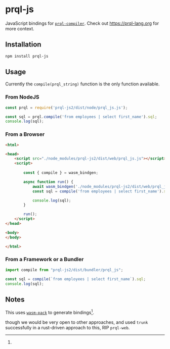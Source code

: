 # prql-js

JavaScript bindings for [`prql-compiler`](https://github.com/prql/prql/). Check out <https://prql-lang.org> for more
context.

## Installation

```sh
npm install prql-js
```

## Usage

Currently the `compile(prql_string)` function is the only function available.


### From NodeJS
```javascript
const prql = require('prql-js2/dist/node/prql_js.js');

const sql = prql.compile('from employees | select first_name').sql;
console.log(sql);
```

### From a Browser
```html
<html>

<head>
    <script src="./node_modules/prql-js2/dist/web/prql_js.js"></script>
    <script>
        
        const { compile } = wasm_bindgen;

        async function run() {
            await wasm_bindgen('./node_modules/prql-js2/dist/web/prql_js_bg.wasm');
            const sql = compile('from employees | select first_name').sql;

            console.log(sql);
        }

        run();
    </script>
</head>

<body>
</body>

</html>

```

### From a Framework or a Bundler

```typescript
import compile from "prql-js2/dist/bundler/prql_js";

const sql = compile(`from employees | select first_name`).sql;
console.log(sql);
```
## Notes


This uses
[`wasm-pack`](https://rustwasm.github.io/docs/wasm-pack/tutorials/npm-browser-packages/index.html)
to generate bindings[^1].

[^1]:
though we would be very open to other approaches, and used `trunk`
successfully in a rust-driven approach to this, RIP `prql-web`.
